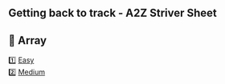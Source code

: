 ## Getting back to track - A2Z Striver Sheet 

## 🏹 Array 

 1️⃣ [Easy](https://github.com/Sharyupatil01/DSA-A2Z/edit/main/Array/Easy/README.md)
 <br>
 2️⃣ [Medium](https://github.com/Sharyupatil01/DSA-A2Z/blob/main/Array/Medium/README.md)
